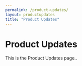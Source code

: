 ```yaml
---
permalink: /product-updates/
layout: productupdates
title: "Product Updates"
---
```

# Product Updates

This is the Product Updates page..